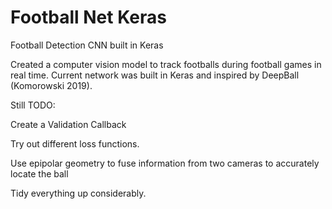 # Football Net Keras
Football Detection CNN built in Keras

Created a computer vision model to track footballs during football games in real time. Current network was built in Keras and inspired by DeepBall (Komorowski 2019). 

Still TODO:

Create a Validation Callback 

Try out different loss functions. 

Use epipolar geometry to fuse information from two cameras to accurately locate the ball

Tidy everything up considerably. 
